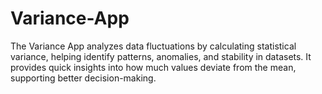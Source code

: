 # Variance-App
The Variance App analyzes data fluctuations by calculating statistical variance, helping identify patterns, anomalies, and stability in datasets. It provides quick insights into how much values deviate from the mean, supporting better decision-making.

